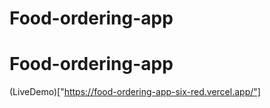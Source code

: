 ﻿# Food-ordering-app
# Food-ordering-app
(LiveDemo)["https://food-ordering-app-six-red.vercel.app/"]
